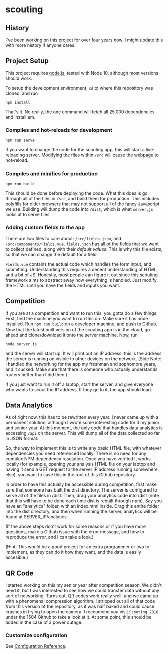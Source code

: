# scouting

## History

I've been working on this project for over four years now. I might update this with more history if anyone cares.

## Project Setup

This project requires [node.js](https://nodejs.org), tested with Node 10, although most versions should work.

To setup the development environment, `cd` to where this repository was cloned, and run

```node
npm install
```

That's it. No really, the one command will fetch all 25,000 dependencies and install em.

### Compiles and hot-reloads for development

```node
npm run serve
```

If you want to change the code for the scouting app, this will start a live-reloading server. Modifying the files
within `/src` will cause the webpage to hot-reload. 

### Compiles and minifies for production

```node
npm run build
```

This should be done before deploying the code. What this does is go through all of the files in `/src`, and build
them for production. This includes polyfills for older browsers that may not support all of the fancy Javascript we use.
Building will dump the code into `/dist`, which is what `server.js` looks at to serve files.

### Adding custom fields to the app

There are two files to care about: `/src/fields.json`, and `/src/components/Fields.vue`. `fields.json` has all of the fields that
we want to collect defined, along with their *default values*. This is why this file exists, so that we can change the default for
a field.

`Fields.vue` contains the actual code which handles the form input, and submitting. Understanding this requires
a decent understanding of HTML, and a bit of JS. Honestly, most people can figure it out since this scouting framework
aims to abstract away how everything is handled. Just modify the HTML until you have the fields and inputs you want.

## Competition

If you are at a competition and want to run this, you gotta do a few things. First, find the machine you want to run this on. 
Make sure it has node installed. Run `npm run build` on a developer machine, and push to Github. Now that the latest built 
version of the scouting app is in the cloud, go ahead and clone/download it onto the server machine. Now, run

```node
node server.js
```

and the server will start up. It will print out an IP address: this is the address the server is running on visible to other devices
on the network. (Side Note: I handled the networking for the app my freshman and sophomore years, and it sucked. Make sure that 
there is someone who actually understands routers better than I did then.)

If you just want to run it off a laptop, start the server, and give everyone who wants to scout the IP address. If they go to it, the
app should load.

## Data Analytics

As of right now, this has to be rewritten every year. I never came up with a permanent solution, although I wrote
some interesting code for it my junior and senior year. At this moment, the only code that handles data analytics is
accessing `/api` on the server. This will dump all of the data collected so far in JSON format.

So, the way to implement this is to write any basic HTML file, with whatever dependencies you need referenced locally. There is no need for any complex NPM dependency resolution. Once you have verified it works locally (for example, opening your analysis HTML file on your laptop and having it send a GET request to the server IP address running somewhere else), you want to save this in the root of this Github repository. 

In order to have this actually be accessible during competition, first make sure that someone has built the dist directory. The server is configured to serve all of the files in /dist. Then, drag your analytics code into /dist (note that this will have to be done each time dist is rebuilt through npm). Say you have an "analytics" folder, with an index.html inside. Drag this entire folder into the dist directory, and then when running the server, analytics will be found at SERVER_IP/analytics.

(If the above steps don't work for some reasons or if you have more questions, make a Github issue with the error message, and how to reproduce the error, and I can take a look.)

(Hint: This would be a good project for an extra programmer or two to implement, as they can do it how they want, and
the data is easily accesible.)

## QR Code

I started working on this my senior year after competition season. We didn't need it, but I was interested to see how
we could transfer data without any sort of networking. Turns out, QR codes work really well, and we came up with a phenomenal 
compression algorithm. I stripped out all of that code from this version of the repository, as it was half baked and could 
cause crashes in trying to open the camera. I reccomend you visit `Scouting 2018` under the 1504 Github to take a look at it.
At some point, this should be added in the case of a power outage.

### Customize configuration

See [Configuration Reference](https://cli.vuejs.org/config/).
